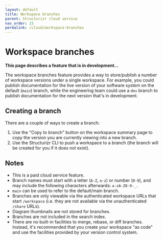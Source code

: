 ```yaml
---
layout: default
title: Workspace branches
parent: Structurizr cloud service
nav_order: 15
permalink: /cloud/workspace-branches
---
```


# Workspace branches

__This page describes a feature that is in development...__

The workspace branches feature provides a way to store/publish a number of workspace versions under a single workspace.
For example, you could publish documentation for the live version of your software system on the default (`main`) branch,
while the engineering team could use a `dev` branch to publish documentation for the next version that's in development.

## Creating a branch

There are a couple of ways to create a branch:

1. Use the "Copy to branch" button on the workspace summary page to copy the version you are currently viewing into a new branch.
2. Use the Structurizr CLI to push a workspace to a branch (the branch will be created for you if it does not exist).

## Notes

- This is a paid cloud service feature.
- Branch names must start with a letter (`A-Z`, `a-z`) or number (`0-9`), and may include the following characters afterwards: `a-zA-Z0-9-_.`
- `main` can be used to refer to the default/main branch.
- Branches are only viewable via the authenticated workspace URLs that start `/workspace` (i.e. they are not available via the unauthenticated `/share` URLs).
- Diagram thumbnails are not stored for branches.
- Branches are not included in the search index.
- There are no built-in facilities to merge, rebase, or diff branches. Instead, it's recommended that you create your workspace "as code" and use the facilities provided by your version control system. 